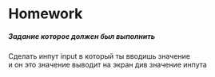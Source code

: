 # Homework

##### Задание которое должен был выполнить

Сделать инпут input в который ты вводишь значение <br />
      и он это значение выводит на экран див значение инпута
